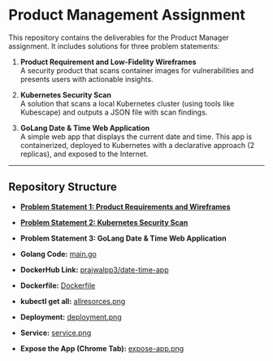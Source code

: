 # Product Management Assignment

This repository contains the deliverables for the Product Manager assignment. It includes solutions for three problem statements:

1. **Product Requirement and Low-Fidelity Wireframes**  
   A security product that scans container images for vulnerabilities and presents users with actionable insights.

2. **Kubernetes Security Scan**  
   A solution that scans a local Kubernetes cluster (using tools like Kubescape) and outputs a JSON file with scan findings.

3. **GoLang Date & Time Web Application**  
   A simple web app that displays the current date and time. This app is containerized, deployed to Kubernetes with a declarative approach (2 replicas), and exposed to the Internet.

---

## Repository Structure

- [**Problem Statement 1: Product Requirements and Wireframes**](./Product%20Requirement%20and%20Low-Fidelity%20Wireframes%20(1).pdf)

- [**Problem Statement 2: Kubernetes Security Scan**](./results.json)

- **Problem Statement 3: GoLang Date & Time Web Application**

- **Golang Code:** [main.go](./main.go)
- **DockerHub Link:** [prajwalpp3/date-time-app](https://hub.docker.com/r/prajwalpp3/date-time-app)
- **Dockerfile:** [Dockerfile](./Dockerfile)
- **kubectl get all:** [allresorces.png](./all%20resources.png)
- **Deployment:** [deployment.png](./View%20the%20Deployment.png)
- **Service:** [service.png](./View%20the%20Service.png)
- **Expose the App (Chrome Tab):** [expose-app.png](./Expose%20the%20app.png)

